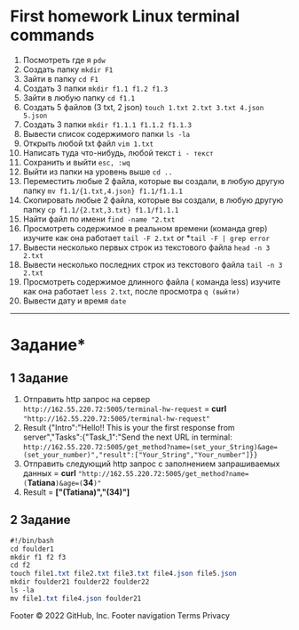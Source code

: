 # **First homework Linux terminal commands**
1. Посмотреть где я `pdw`
2. Создать папку  `mkdir F1`
3. Зайти в папку `cd F1`
4. Создать 3 папки `mkdir f1.1 f1.2 f1.3`
5. Зайти в любую папку `cd f1.1`
6. Создать 5 файлов (3 txt, 2 json) `touch 1.txt 2.txt 3.txt 4.json 5.json`
7. Создать 3 папки `mkdir f1.1.1 f1.1.2 f1.1.3`
8. Вывести список содержимого папки `ls -la`
9. Открыть любой txt файл `vim 1.txt`
10. Написать туда что-нибудь, любой текст `i - текст`
11. Сохранить и выйти `esc, :wq`
12. Выйти из папки на уровень выше `cd ..`
13. Переместить любые 2 файла, которые вы создали, в любую другую папку `mv f1.1/{1.txt,4.json} f1.1/f1.1.1`
14. Скопировать любые 2 файла, которые вы создали, в любую другую папку `cp f1.1/{2.txt,3.txt} f1.1/f1.1.1`
15. Найти файл по имени `find -name "2.txt`
16. Просмотреть содержимое в реальном времени (команда grep) изучите как она работает `tail -F 2.txt` or *`tail -F | grep error`
17. Вывести несколько первых строк из текстового файла `head -n 3 2.txt`
18. Вывести несколько последних строк из текстового файла  `tail -n 3 2.txt`
19. Просмотреть содержимое длинного файла ( команда less) изучите как она работает `less 2.txt`, после просмотра `q (выйти)`
20. Вывести дату и время `date` 

______

# Задание*

## 1 Задание

1. Отправить http запрос на сервер `http://162.55.220.72:5005/terminal-hw-request` = **curl** `"http://162.55.220.72:5005/terminal-hw-request"`
1. Result {"Intro":"Hello!! This is your the first response from server","Tasks":{"Task_1":"Send the next URL in terminal: `http://162.55.220.72:5005/get_method?name=(set_your_String)&age=(set_your_number)","result":["Your_String","Your_number"]}}`
2. Отправить следующий http запрос с заполнением запрашиваемых данных = **curl** `"http://162.55.220.72:5005/get_method?name=(`**Tatiana**`)&age=(`**34**`)"`
3. Result = **["(Tatiana)","(34)"]**

## 2 Задание

```css
#!/bin/bash
cd foulder1
mkdir f1 f2 f3
cd f2
touch file1.txt file2.txt file3.txt file4.json file5.json
mkdir foulder21 foulder22 foulder22
ls -la
mv file1.txt file4.json foulder21
```
Footer
© 2022 GitHub, Inc.
Footer navigation
Terms
Privacy

